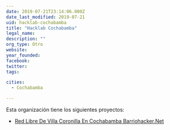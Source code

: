 ```yaml
---
date: 2019-07-21T23:14:06.000Z
date_last_modified: 2019-07-21
uid: hacklab-cochabamba
title: "Hacklab Cochabamba"
legal_name: 
description: ""
org_type: Otro
website: 
year_founded: 
facebook: 
twitter: 
tags:

cities: 
  - Cochabamba

---
```


Esta organización tiene los siguientes proyectos:

- [Red Libre De Villa Coronilla En Cochabamba Barriohacker.Net](/proyectos/red-libre-de-villa-coronilla-en-cochabamba-barriohacker-net)
